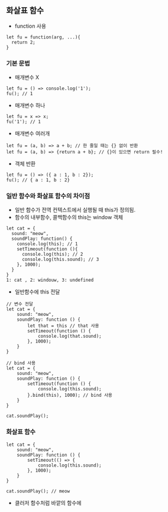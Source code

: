 ## 화살표 함수

- function 사용
```
let fu = function(arg, ...){
  return 2;
}
```

### 기본 문법


- 매개변수 X
```
let fu = () => console.log('1');
fu(); // 1
```

- 매개변수 하나
```
let fu = x => x;
fu('1'); // 1
```

- 매개변수 여러개
```
let fu = (a, b) => a + b; // 한 줄일 때는 {} 없이 반환
let fu = (a, b) => {return a + b}; // {}이 있으면 return 필수!
```

- 객체 반환
```
let fu = () => ({ a : 1, b : 2});
fu(); // { a : 1, b : 2}
```

### 일반 함수와 화살표 함수의 차이점
 - 일반 함수가 전역 컨텍스트에서 실행될 때 this가 정의됨.
 - 함수의 내부함수, 콜백함수의 this는 window 객체
 
```
let cat = {
  sound: "meow",
  soundPlay: function() {
    console.log(this); // 1
    setTimeout(function (){
      console.log(this); // 2
      console.log(this.sound); // 3 
    }, 1000);
  }
}
1: cat , 2: windouw, 3: undefined
```

- 일반함수에 this 전달
```
// 변수 전달
let cat = {
	sound: "meow",
  	soundPlay: function () {
      	let that = this // that 사용
		setTimeout(function () {
			console.log(that.sound);
		}, 1000);
    }
}

// bind 사용
let cat = {
	sound: "meow",
  	soundPlay: function () {
		setTimeout(function () {
			console.log(this.sound);
		}.bind(this), 1000); // bind 사용
    }
}

cat.soundPlay();
```

### 화살표 함수
```
let cat = {
	sound: "meow",
  	soundPlay: function () {
		setTimeout(() => {
			console.log(this.sound);
		}, 1000);
    }
}

cat.soundPlay(); // meow
```
- 클러저 함수처럼 바깥의 함수에 
